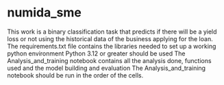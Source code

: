 # numida_sme
This work is a binary classification task that predicts if there will be a yield loss or not using the historical data of the business applying for the loan.
The requirements.txt file contains the libraries needed to set up a working python environment
Python 3.12 or greater should be used
The Analysis_and_training notebook contains all the analysis done, functions used and the model building and evaluation
The Analysis_and_training notebook should be run in the order of the cells. 
